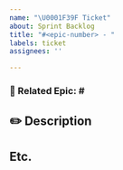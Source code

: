 ```yaml
---
name: "\U0001F39F️ Ticket"
about: Sprint Backlog
title: "#<epic-number> - "
labels: ticket
assignees: ''

---
```


<!--연관된 에픽 번호를 작성하세요. 예) #111-->
### 🎪 Related Epic: #<epic-number>

## ✏️ Description
<!--설명을 작성하세요.-->

## Etc.
<!--기타-->
